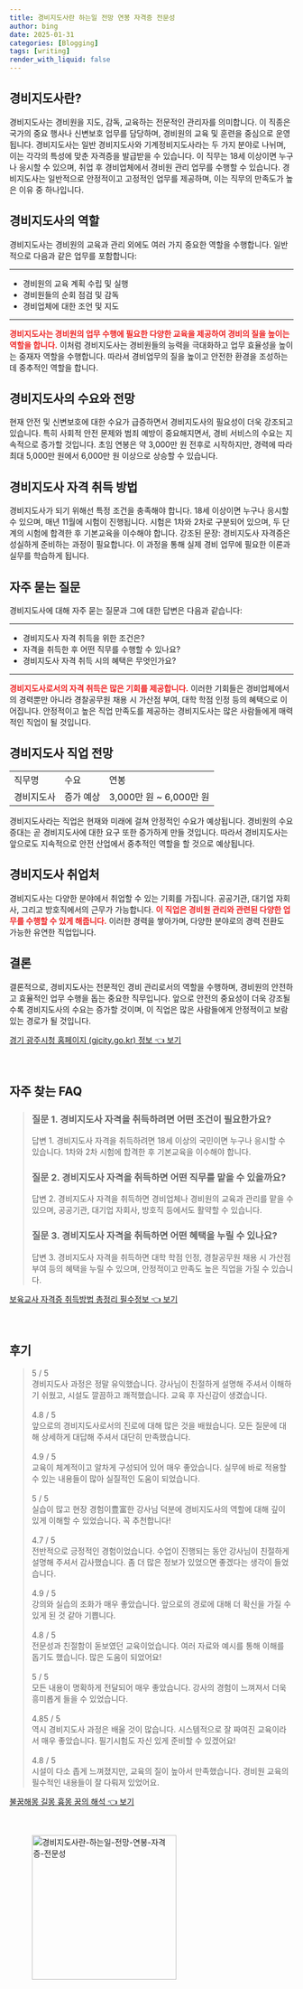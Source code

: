 ```yaml
---
title: 경비지도사란 하는일 전망 연봉 자격증 전문성
author: bing
date: 2025-01-31
categories: [Blogging]
tags: [writing]
render_with_liquid: false
---
```



<h2 id='경비지도사란'>경비지도사란?</h2>

<p>경비지도사는 경비원을 지도, 감독, 교육하는 전문적인 관리자를 의미합니다. 이 직종은 국가의 중요 행사나 신변보호 업무를 담당하며, 경비원의 교육 및 훈련을 중심으로 운영됩니다. 경비지도사는 일반 경비지도사와 기계정비지도사라는 두 가지 분야로 나뉘며, 이는 각각의 특성에 맞춘 자격증을 발급받을 수 있습니다. 이 직무는 18세 이상이면 누구나 응시할 수 있으며, 취업 후 경비업체에서 경비원 관리 업무를 수행할 수 있습니다. 경비지도사는 일반적으로 안정적이고 고정적인 업무를 제공하며, 이는 직무의 만족도가 높은 이유 중 하나입니다.</p>

<h2 id='경비지도사의 역할'>경비지도사의 역할</h2>

<p>경비지도사는 경비원의 교육과 관리 외에도 여러 가지 중요한 역할을 수행합니다. 일반적으로 다음과 같은 업무를 포함합니다:</p>

<hr />

<ul>
    <li>경비원의 교육 계획 수립 및 실행</li>
    <li>경비원들의 순회 점검 및 감독</li>
    <li>경비업체에 대한 조언 및 지도</li>
</ul>

<hr />

<p><b><span style="color: #ee2323;">경비지도사는 경비원의 업무 수행에 필요한 다양한 교육을 제공하여 경비의 질을 높이는 역할을 합니다.</span></b> 이처럼 경비지도사는 경비원들의 능력을 극대화하고 업무 효율성을 높이는 중재자 역할을 수행합니다. 따라서 경비업무의 질을 높이고 안전한 환경을 조성하는 데 중추적인 역할을 합니다.</p>

<h2 id='경비지도사의 수요와 전망'>경비지도사의 수요와 전망</h2>

<p>현재 안전 및 신변보호에 대한 수요가 급증하면서 경비지도사의 필요성이 더욱 강조되고 있습니다. 특히 사회적 안전 문제와 범죄 예방이 중요해지면서, 경비 서비스의 수요는 지속적으로 증가할 것입니다. 초임 연봉은 약 3,000만 원 전후로 시작하지만, 경력에 따라 최대 5,000만 원에서 6,000만 원 이상으로 상승할 수 있습니다.</p>

<h2 id='경비지도사 자격 취득 방법'>경비지도사 자격 취득 방법</h2>

<p>경비지도사가 되기 위해선 특정 조건을 충족해야 합니다. 18세 이상이면 누구나 응시할 수 있으며, 매년 11월에 시험이 진행됩니다. 시험은 1차와 2차로 구분되어 있으며, 두 단계의 시험에 합격한 후 기본교육을 이수해야 합니다. 강조된 문장: 경비지도사 자격증은 성실하게 준비하는 과정이 필요합니다. 이 과정을 통해 실제 경비 업무에 필요한 이론과 실무를 학습하게 됩니다.</p>

<h2 id='자주 묻는 질문'>자주 묻는 질문</h2>

<p>경비지도사에 대해 자주 묻는 질문과 그에 대한 답변은 다음과 같습니다:</p>

<hr />

<ul>
    <li>경비지도사 자격 취득을 위한 조건은?</li>
    <li>자격을 취득한 후 어떤 직무를 수행할 수 있나요?</li>
    <li>경비지도사 자격 취득 시의 혜택은 무엇인가요?</li>
</ul>

<hr />

<p><b><span style="color: #ee2323;">경비지도사로서의 자격 취득은 많은 기회를 제공합니다.</span></b> 이러한 기회들은 경비업체에서의 경력뿐만 아니라 경찰공무원 채용 시 가산점 부여, 대학 학점 인정 등의 혜택으로 이어집니다. 안정적이고 높은 직업 만족도를 제공하는 경비지도사는 많은 사람들에게 매력적인 직업이 될 것입니다.</p>

<h2 id='경비지도사 직업 전망'>경비지도사 직업 전망</h2>

<table>
    <tr>
        <td>직무명</td>
        <td>수요</td>
        <td>연봉</td>
    </tr>
    <tr>
        <td>경비지도사</td>
        <td>증가 예상</td>
        <td>3,000만 원 ~ 6,000만 원</td>
    </tr>
</table>

<p>경비지도사라는 직업은 현재와 미래에 걸쳐 안정적인 수요가 예상됩니다. 경비원의 수요 증대는 곧 경비지도사에 대한 요구 또한 증가하게 만들 것입니다. 따라서 경비지도사는 앞으로도 지속적으로 안전 산업에서 중추적인 역할을 할 것으로 예상됩니다.</p>

<h2 id='경비지도사 취업처'>경비지도사 취업처</h2>

<p>경비지도사는 다양한 분야에서 취업할 수 있는 기회를 가집니다. 공공기관, 대기업 자회사, 그리고 방호직에서의 근무가 가능합니다. <b><span style="color: #ee2323;">이 직업은 경비원 관리와 관련된 다양한 업무를 수행할 수 있게 해줍니다.</span></b> 이러한 경력을 쌓아가며, 다양한 분야로의 경력 전환도 가능한 유연한 직업입니다.</p>

<h2 id='결론'>결론</h2>

<p>결론적으로, 경비지도사는 전문적인 경비 관리로서의 역할을 수행하며, 경비원의 안전하고 효율적인 업무 수행을 돕는 중요한 직무입니다. 앞으로 안전의 중요성이 더욱 강조될수록 경비지도사의 수요는 증가할 것이며, 이 직업은 많은 사람들에게 안정적이고 보람 있는 경로가 될 것입니다.</p>


<p><a class="click-button" title="경기 광주시청 홈페이지 (gjcity.go.kr) 정보" href="https://aptwhite.github.io/posts/%EA%B2%BD%EA%B8%B0-%EA%B4%91%EC%A3%BC%EC%8B%9C%EC%B2%AD-%ED%99%88%ED%8E%98%EC%9D%B4%EC%A7%80-(gjcity.go.kr)-%EC%A0%95%EB%B3%B4/" rel="dofollow">경기 광주시청 홈페이지 (gjcity.go.kr) 정보 👈 보기</a></p><br>
<h2 id='자주_찾는_FAQ'>자주 찾는 FAQ</h2>
<div itemscope="" itemtype="https://schema.org/FAQPage"> 
<blockquote> 
<div itemscope="" itemprop="mainEntity" itemtype="https://schema.org/Question"> 
<h3 itemprop="name">질문 1. 경비지도사 자격을 취득하려면 어떤 조건이 필요한가요?</h3> 
<div itemscope="" itemprop="acceptedAnswer" itemtype="https://schema.org/Answer"> 
<span itemprop="text"> 
<p>답변 1. 경비지도사 자격을 취득하려면 18세 이상의 국민이면 누구나 응시할 수 있습니다. 1차와 2차 시험에 합격한 후 기본교육을 이수해야 합니다.</p> 
</span> 
</div> 
</div> 
<div itemscope="" itemprop="mainEntity" itemtype="https://schema.org/Question"> 
<h3 itemprop="name">질문 2. 경비지도사 자격을 취득하면 어떤 직무를 맡을 수 있을까요?</h3> 
<div itemscope="" itemprop="acceptedAnswer" itemtype="https://schema.org/Answer"> 
<span itemprop="text"> 
<p>답변 2. 경비지도사 자격을 취득하면 경비업체나 경비원의 교육과 관리를 맡을 수 있으며, 공공기관, 대기업 자회사, 방호직 등에서도 활약할 수 있습니다.</p> 
</span> 
</div> 
</div> 
<div itemscope="" itemprop="mainEntity" itemtype="https://schema.org/Question"> 
<h3 itemprop="name">질문 3. 경비지도사 자격을 취득하면 어떤 혜택을 누릴 수 있나요?</h3> 
<div itemscope="" itemprop="acceptedAnswer" itemtype="https://schema.org/Answer"> 
<span itemprop="text"> 
<p>답변 3. 경비지도사 자격을 취득하면 대학 학점 인정, 경찰공무원 채용 시 가산점 부여 등의 혜택을 누릴 수 있으며, 안정적이고 만족도 높은 직업을 가질 수 있습니다.</p> 
</span> 
</div> 
</div> 
</blockquote> 
</div>
<p><a class="click-button" title="보육교사 자격증 취득방법 총정리 필수정보" href="https://aptwhite.github.io/posts/%EB%B3%B4%EC%9C%A1%EA%B5%90%EC%82%AC-%EC%9E%90%EA%B2%A9%EC%A6%9D-%EC%B7%A8%EB%93%9D%EB%B0%A9%EB%B2%95-%EC%B4%9D%EC%A0%95%EB%A6%AC-%ED%95%84%EC%88%98%EC%A0%95%EB%B3%B4/" rel="dofollow">보육교사 자격증 취득방법 총정리 필수정보 👈 보기</a></p><br>
<h2 id='후기'>후기</h2>
<div itemscope itemtype="https://schema.org/Product">
  <blockquote>
  <div itemprop="review" itemscope itemtype="https://schema.org/Review">
      <div itemprop="reviewRating" itemscope itemtype="https://schema.org/Rating"> <span itemprop="ratingValue">5</span> / <span itemprop="bestRating">5</span> </div>
      <span itemprop="reviewBody">경비지도사 과정은 정말 유익했습니다. 강사님이 친절하게 설명해 주셔서 이해하기 쉬웠고, 시설도 깔끔하고 쾌적했습니다. 교육 후 자신감이 생겼습니다.</span>
  </div>
  <br>
  <div itemprop="review" itemscope itemtype="https://schema.org/Review">
      <div itemprop="reviewRating" itemscope itemtype="https://schema.org/Rating"> <span itemprop="ratingValue">4.8</span> / <span itemprop="bestRating">5</span> </div>
      <span itemprop="reviewBody">앞으로의 경비지도사로서의 진로에 대해 많은 것을 배웠습니다. 모든 질문에 대해 상세하게 대답해 주셔서 대단히 만족했습니다.</span>
  </div>
  <br>
  <div itemprop="review" itemscope itemtype="https://schema.org/Review">
      <div itemprop="reviewRating" itemscope itemtype="https://schema.org/Rating"> <span itemprop="ratingValue">4.9</span> / <span itemprop="bestRating">5</span> </div>
      <span itemprop="reviewBody">교육이 체계적이고 알차게 구성되어 있어 매우 좋았습니다. 실무에 바로 적용할 수 있는 내용들이 많아 실질적인 도움이 되었습니다.</span>
  </div>
  <br>
  <div itemprop="review" itemscope itemtype="https://schema.org/Review">
      <div itemprop="reviewRating" itemscope itemtype="https://schema.org/Rating"> <span itemprop="ratingValue">5</span> / <span itemprop="bestRating">5</span> </div>
      <span itemprop="reviewBody">실습이 많고 현장 경험이豊富한 강사님 덕분에 경비지도사의 역할에 대해 깊이 있게 이해할 수 있었습니다. 꼭 추천합니다!</span>
  </div>
  <br>
  <div itemprop="review" itemscope itemtype="https://schema.org/Review">
      <div itemprop="reviewRating" itemscope itemtype="https://schema.org/Rating"> <span itemprop="ratingValue">4.7</span> / <span itemprop="bestRating">5</span> </div>
      <span itemprop="reviewBody">전반적으로 긍정적인 경험이었습니다. 수업이 진행되는 동안 강사님이 친절하게 설명해 주셔서 감사했습니다. 좀 더 많은 정보가 있었으면 좋겠다는 생각이 들었습니다.</span>
  </div>
  <br>
  <div itemprop="review" itemscope itemtype="https://schema.org/Review">
      <div itemprop="reviewRating" itemscope itemtype="https://schema.org/Rating"> <span itemprop="ratingValue">4.9</span> / <span itemprop="bestRating">5</span> </div>
      <span itemprop="reviewBody">강의와 실습의 조화가 매우 좋았습니다. 앞으로의 경로에 대해 더 확신을 가질 수 있게 된 것 같아 기쁩니다.</span>
  </div>
  <br>
  <div itemprop="review" itemscope itemtype="https://schema.org/Review">
      <div itemprop="reviewRating" itemscope itemtype="https://schema.org/Rating"> <span itemprop="ratingValue">4.8</span> / <span itemprop="bestRating">5</span> </div>
      <span itemprop="reviewBody">전문성과 친절함이 돋보였던 교육이었습니다. 여러 자료와 예시를 통해 이해를 돕기도 했습니다. 많은 도움이 되었어요!</span>
  </div>
  <br>
  <div itemprop="review" itemscope itemtype="https://schema.org/Review">
      <div itemprop="reviewRating" itemscope itemtype="https://schema.org/Rating"> <span itemprop="ratingValue">5</span> / <span itemprop="bestRating">5</span> </div>
      <span itemprop="reviewBody">모든 내용이 명확하게 전달되어 매우 좋았습니다. 강사의 경험이 느껴져서 더욱 흥미롭게 들을 수 있었습니다.</span>
  </div>
  <br>
  <div itemprop="review" itemscope itemtype="https://schema.org/Review">
      <div itemprop="reviewRating" itemscope itemtype="https://schema.org/Rating"> <span itemprop="ratingValue">4.85</span> / <span itemprop="bestRating">5</span> </div>
      <span itemprop="reviewBody">역시 경비지도사 과정은 배울 것이 많습니다. 시스템적으로 잘 짜여진 교육이라서 매우 좋았습니다. 필기시험도 자신 있게 준비할 수 있겠어요!</span>
  </div>
  <br>
  <div itemprop="review" itemscope itemtype="https://schema.org/Review">
      <div itemprop="reviewRating" itemscope itemtype="https://schema.org/Rating"> <span itemprop="ratingValue">4.8</span> / <span itemprop="bestRating">5</span> </div>
      <span itemprop="reviewBody">시설이 다소 좁게 느껴졌지만, 교육의 질이 높아서 만족했습니다. 경비원 교육의 필수적인 내용들이 잘 다뤄져 있었어요.</span>
  </div>
  </blockquote>
</div>
<p><a class="click-button" title="불꿈해몽 길몽 흉몽 꿈의 해석" href="https://aptwhite.github.io/posts/%EB%B6%88%EA%BF%88%ED%95%B4%EB%AA%BD-%EA%B8%B8%EB%AA%BD-%ED%9D%89%EB%AA%BD-%EA%BF%88%EC%9D%98-%ED%95%B4%EC%84%9D/" rel="dofollow">불꿈해몽 길몽 흉몽 꿈의 해석 👈 보기</a></p><br>
<figure class="image"><img src="https://aptwhite.github.io/assets/img/thumbnail/경비지도사란-하는일-전망-연봉-자격증-전문성.webp" alt="경비지도사란-하는일-전망-연봉-자격증-전문성" width="256" height="256"></figure>